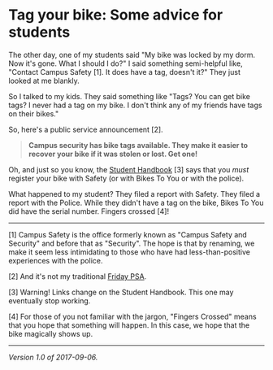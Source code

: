 Tag your bike: Some advice for students
=======================================

The other day, one of my students said "My bike was locked by my dorm.
Now it's gone.  What I should I do?"  I said something semi-helpful like,
"Contact Campus Safety [1].  It does have a tag, doesn't it?"  They just
looked at me blankly.

So I talked to my kids.  They said something like "Tags?  You can get
bike tags?  I never had a tag on my bike.  I don't think any of my
friends have tags on their bikes."

So, here's a public service announcement [2].

> **Campus security has bike tags available.  They make it easier
  to recover your bike if it was stolen or lost.  Get one!**

Oh, and just so you know, the [Student Handbook](https://catalog.grinnell.edu/content.php?catoid=12&navoid=2536#bikes-skateboards-snowboards) [3] says 
that you *must* register your bike with Safety (or with Bikes To You or
with the police).

What happened to my student?  They filed a report with Safety.  They filed
a report with the Police.  While they didn't have a tag on the bike,
Bikes To You did have the serial number.  Fingers crossed [4]!

---

[1] Campus Safety is the office formerly known as "Campus Safety and
Security" and before that as "Security".  The hope is that by renaming,
we make it seem less intimidating to those who have had less-than-positive
experiences with the police.

[2] And it's not my traditional [Friday PSA](friday-psa).

[3] Warning!  Links change on the Student Handbook.  This one may 
eventually stop working.

[4] For those of you not familiar with the jargon, "Fingers Crossed" means
that you hope that something will happen.  In this case, we hope that the
bike magically shows up.

---

*Version 1.0 of 2017-09-06.*

